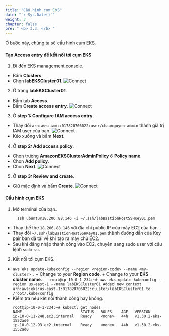 ```yaml
---
title: "Cấu hình cụm EKS"
date: "`r Sys.Date()`"
weight: 3
chapter: false
pre: " <b> 3.3. </b> "
---
```


Ở bước này, chúng ta sẽ cấu hình cụm EKS.

#### Tạo **Access entry** để kết nối tới cụm EKS

1. Đi đến [EKS management console](https://console.aws.amazon.com/eks/home).

- Bấm **Clusters**.
- Chọn **labEKSCluster01**.
  ![Connect](/workshop-01-wordpress-deployment-on-eks/images/4.configure/ws01-configure12.png)

2. Ở trang **labEKSCluster01**.

- Bấm tab **Access**.
- Bấm **Create access entry**.
  ![Connect](/workshop-01-wordpress-deployment-on-eks/images/4.configure/ws01-configure08.png)

3. Ở **step 1: Configure IAM access entry**.

- Thay đổi `arn:aws:iam::017820706022:user/chaunguyen-admin` thành giá trị IAM user của bạn.
  ![Connect](/workshop-01-wordpress-deployment-on-eks/images/4.configure/ws01-configure09.png)
- Kéo xuống và bấm **Next**.

4. Ở **step 2: Add access policy**.

- Chọn trường **AmazonEKSClusterAdminPolicy** ở **Policy name**.
- Chọn **Add policy**.
- Chọn **Next**.
  ![Connect](/workshop-01-wordpress-deployment-on-eks/images/4.configure/ws01-configure10.png)

5. Ở **step 3: Review and create**.

- Giữ mặc định và bấm **Create**.
  ![Connect](/workshop-01-wordpress-deployment-on-eks/images/4.configure/ws01-configure11.png)

#### Cấu hình cụm EKS

1. Mở terminal của bạn.
   ```
     ssh ubuntu@18.206.88.146 -i ~/.ssh/labBastionHostSSHKey01.pem
   ```

- Thay thế the `18.206.88.146` với địa chỉ public IP của máy EC2 của bạn.
- Thay đổi `~/.ssh/labBastionHostSSHKey01.pem` thành đường dẫn của Key pair bạn đã tải về khi tạo ra máy chủ EC2.
- Sau khi đăng nhập thành công vào EC2, chuyển sang sudo user với câu lệnh `sudo su`.

2. Kết nối tới cụm EKS.

- `aws eks update-kubeconfig --region <region-code> --name <my-cluster>
`. + Change <region-code> to your **Region code**. + Change <my-cluster> to your **EKS cluster name**.
  `    root@ip-10-0-1-234:~# aws eks update-kubeconfig --region us-east-1 --name labEKSCluster01
    Added new context arn:aws:eks:us-east-1:017820706022:cluster/labEKSCluster01 to /root/.kube/config
   `
- Kiểm tra nếu kết nối thành công hay không.
  ```
  root@ip-10-0-1-234:~# kubectl get nodes
  NAME                          STATUS   ROLES    AGE   VERSION
  ip-10-0-11-248.ec2.internal   Ready    <none>   44h   v1.30.2-eks-1552ad0
  ip-10-0-12-93.ec2.internal    Ready    <none>   44h   v1.30.2-eks-1552ad0
  ```
